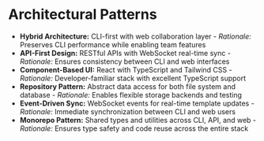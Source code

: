# Architectural Patterns

- **Hybrid Architecture:** CLI-first with web collaboration layer - _Rationale:_ Preserves CLI performance while enabling team features
- **API-First Design:** RESTful APIs with WebSocket real-time sync - _Rationale:_ Ensures consistency between CLI and web interfaces
- **Component-Based UI:** React with TypeScript and Tailwind CSS - _Rationale:_ Developer-familiar stack with excellent TypeScript support
- **Repository Pattern:** Abstract data access for both file system and database - _Rationale:_ Enables flexible storage backends and testing
- **Event-Driven Sync:** WebSocket events for real-time template updates - _Rationale:_ Immediate synchronization between CLI and web users
- **Monorepo Pattern:** Shared types and utilities across CLI, API, and web - _Rationale:_ Ensures type safety and code reuse across the entire stack

